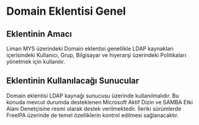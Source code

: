 # Domain Eklentisi Genel

## Eklentinin Amacı

Liman MYS üzerindeki Domain eklentisi genellikle LDAP kaynakları içerisindeki Kullanıcı, Grup, Bilgisayar ve hiyerarşi üzerindeki Politikaları yönetmek için kullanılır. 

## Eklentinin Kullanılacağı Sunucular

Domain eklentisi LDAP kaynağı sunucusu üzerinde kullanılmalıdır. Bu konuda mevcut durumda desteklenen Microsoft Aktif Dizin ve SAMBA Etki Alanı Denetçisine resmi olarak destek verilmektedir. İleriki sürümlerde FreeIPA üzerinde de temel özelliklerin kontrol edilmesi sağlanacaktır.

